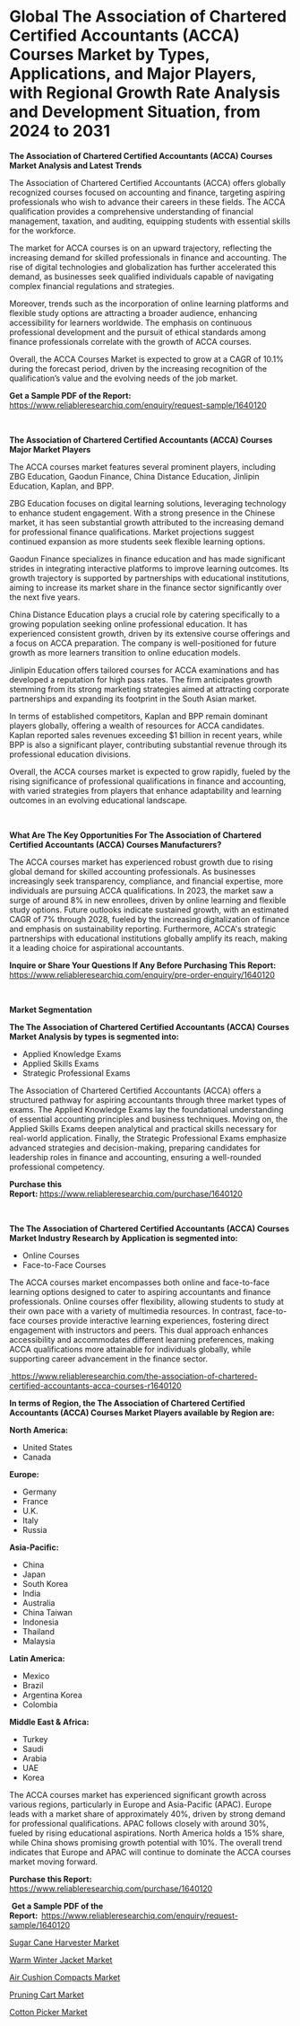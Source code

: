 <p><h1>Global The Association of Chartered Certified Accountants (ACCA) Courses Market by Types, Applications, and Major Players, with Regional Growth Rate Analysis and Development Situation, from 2024 to 2031</h1></p><p><strong>The Association of Chartered Certified Accountants (ACCA) Courses Market Analysis and Latest Trends</strong></p>
<p><p>The Association of Chartered Certified Accountants (ACCA) offers globally recognized courses focused on accounting and finance, targeting aspiring professionals who wish to advance their careers in these fields. The ACCA qualification provides a comprehensive understanding of financial management, taxation, and auditing, equipping students with essential skills for the workforce. </p><p>The market for ACCA courses is on an upward trajectory, reflecting the increasing demand for skilled professionals in finance and accounting. The rise of digital technologies and globalization has further accelerated this demand, as businesses seek qualified individuals capable of navigating complex financial regulations and strategies. </p><p>Moreover, trends such as the incorporation of online learning platforms and flexible study options are attracting a broader audience, enhancing accessibility for learners worldwide. The emphasis on continuous professional development and the pursuit of ethical standards among finance professionals correlate with the growth of ACCA courses. </p><p>Overall, the ACCA Courses Market is expected to grow at a CAGR of 10.1% during the forecast period, driven by the increasing recognition of the qualification’s value and the evolving needs of the job market.</p></p>
<p><strong>Get a Sample PDF of the Report:&nbsp;</strong> <a href="https://www.reliableresearchiq.com/enquiry/request-sample/1640120?utm_campaign=1117&utm_medium=2&utm_source=Github&utm_content=ia&utm_term=25092024&utm_id=the-association-of-chartered-certified-accountants-acca-courses">https://www.reliableresearchiq.com/enquiry/request-sample/1640120</a></p>
<p>&nbsp;</p>
<p><strong>The Association of Chartered Certified Accountants (ACCA) Courses Major Market Players</strong></p>
<p><p>The ACCA courses market features several prominent players, including ZBG Education, Gaodun Finance, China Distance Education, Jinlipin Education, Kaplan, and BPP. </p><p>ZBG Education focuses on digital learning solutions, leveraging technology to enhance student engagement. With a strong presence in the Chinese market, it has seen substantial growth attributed to the increasing demand for professional finance qualifications. Market projections suggest continued expansion as more students seek flexible learning options.</p><p>Gaodun Finance specializes in finance education and has made significant strides in integrating interactive platforms to improve learning outcomes. Its growth trajectory is supported by partnerships with educational institutions, aiming to increase its market share in the finance sector significantly over the next five years.</p><p>China Distance Education plays a crucial role by catering specifically to a growing population seeking online professional education. It has experienced consistent growth, driven by its extensive course offerings and a focus on ACCA preparation. The company is well-positioned for future growth as more learners transition to online education models.</p><p>Jinlipin Education offers tailored courses for ACCA examinations and has developed a reputation for high pass rates. The firm anticipates growth stemming from its strong marketing strategies aimed at attracting corporate partnerships and expanding its footprint in the South Asian market.</p><p>In terms of established competitors, Kaplan and BPP remain dominant players globally, offering a wealth of resources for ACCA candidates. Kaplan reported sales revenues exceeding $1 billion in recent years, while BPP is also a significant player, contributing substantial revenue through its professional education divisions.</p><p>Overall, the ACCA courses market is expected to grow rapidly, fueled by the rising significance of professional qualifications in finance and accounting, with varied strategies from players that enhance adaptability and learning outcomes in an evolving educational landscape.</p></p>
<p>&nbsp;</p>
<p><strong>What Are The Key Opportunities For The Association of Chartered Certified Accountants (ACCA) Courses Manufacturers?</strong></p>
<p><p>The ACCA courses market has experienced robust growth due to rising global demand for skilled accounting professionals. As businesses increasingly seek transparency, compliance, and financial expertise, more individuals are pursuing ACCA qualifications. In 2023, the market saw a surge of around 8% in new enrollees, driven by online learning and flexible study options. Future outlooks indicate sustained growth, with an estimated CAGR of 7% through 2028, fueled by the increasing digitalization of finance and emphasis on sustainability reporting. Furthermore, ACCA's strategic partnerships with educational institutions globally amplify its reach, making it a leading choice for aspirational accountants.</p></p>
<p><strong>Inquire or Share Your Questions If Any Before Purchasing This Report:</strong> <a href="https://www.reliableresearchiq.com/enquiry/pre-order-enquiry/1640120?utm_campaign=1117&utm_medium=2&utm_source=Github&utm_content=ia&utm_term=25092024&utm_id=the-association-of-chartered-certified-accountants-acca-courses">https://www.reliableresearchiq.com/enquiry/pre-order-enquiry/1640120</a></p>
<p>&nbsp;</p>
<p><strong>Market Segmentation</strong></p>
<p><strong>The The Association of Chartered Certified Accountants (ACCA) Courses Market Analysis by types is segmented into:</strong></p>
<p><ul><li>Applied Knowledge Exams</li><li>Applied Skills Exams</li><li>Strategic Professional Exams</li></ul></p>
<p><p>The Association of Chartered Certified Accountants (ACCA) offers a structured pathway for aspiring accountants through three market types of exams. The Applied Knowledge Exams lay the foundational understanding of essential accounting principles and business techniques. Moving on, the Applied Skills Exams deepen analytical and practical skills necessary for real-world application. Finally, the Strategic Professional Exams emphasize advanced strategies and decision-making, preparing candidates for leadership roles in finance and accounting, ensuring a well-rounded professional competency.</p></p>
<p><strong>Purchase this Report:&nbsp;</strong><a href="https://www.reliableresearchiq.com/purchase/1640120?utm_campaign=1117&utm_medium=2&utm_source=Github&utm_content=ia&utm_term=25092024&utm_id=the-association-of-chartered-certified-accountants-acca-courses">https://www.reliableresearchiq.com/purchase/1640120</a></p>
<p>&nbsp;</p>
<p><strong>The The Association of Chartered Certified Accountants (ACCA) Courses Market Industry Research by Application is segmented into:</strong></p>
<p><ul><li>Online Courses</li><li>Face-to-Face Courses</li></ul></p>
<p><p>The ACCA courses market encompasses both online and face-to-face learning options designed to cater to aspiring accountants and finance professionals. Online courses offer flexibility, allowing students to study at their own pace with a variety of multimedia resources. In contrast, face-to-face courses provide interactive learning experiences, fostering direct engagement with instructors and peers. This dual approach enhances accessibility and accommodates different learning preferences, making ACCA qualifications more attainable for individuals globally, while supporting career advancement in the finance sector.</p></p>
<p><a href="https://www.reliableresearchiq.com/the-association-of-chartered-certified-accountants-acca-courses-r1640120?utm_campaign=1117&utm_medium=2&utm_source=Github&utm_content=ia&utm_term=25092024&utm_id=the-association-of-chartered-certified-accountants-acca-courses">&nbsp;https://www.reliableresearchiq.com/the-association-of-chartered-certified-accountants-acca-courses-r1640120</a></p>
<p><strong>In terms of Region, the The Association of Chartered Certified Accountants (ACCA) Courses Market Players available by Region are:</strong></p>
<p>
    <p> <strong> North America: </strong>
        <ul>
            <li>United States</li>
            <li>Canada</li>
        </ul>
        </p> 
    <p> <strong> Europe: </strong>
        <ul>
            <li>Germany</li>
            <li>France</li>
            <li>U.K.</li>
            <li>Italy</li>
            <li>Russia</li>
        </ul>
        </p> 
    <p> <strong> Asia-Pacific: </strong>
        <ul>
            <li>China</li>
            <li>Japan</li>
            <li>South Korea</li>
            <li>India</li>
            <li>Australia</li>
            <li>China Taiwan</li>
            <li>Indonesia</li>
            <li>Thailand</li>
            <li>Malaysia</li>
        </ul>
        </p> 
    <p> <strong> Latin America: </strong>
        <ul>
            <li>Mexico</li>
            <li>Brazil</li>
            <li>Argentina Korea</li>
            <li>Colombia</li>
        </ul>
        </p> 
    <p> <strong> Middle East & Africa: </strong>
        <ul>
            <li>Turkey</li>
            <li>Saudi</li>
            <li>Arabia</li>
            <li>UAE</li>
            <li>Korea</li>
        </ul>
    </p>
    </p>
<p><p>The ACCA courses market has experienced significant growth across various regions, particularly in Europe and Asia-Pacific (APAC). Europe leads with a market share of approximately 40%, driven by strong demand for professional qualifications. APAC follows closely with around 30%, fueled by rising educational aspirations. North America holds a 15% share, while China shows promising growth potential with 10%. The overall trend indicates that Europe and APAC will continue to dominate the ACCA courses market moving forward.</p></p>
<p><strong>Purchase this Report: </strong><a href="https://www.reliableresearchiq.com/purchase/1640120?utm_campaign=1117&utm_medium=2&utm_source=Github&utm_content=ia&utm_term=25092024&utm_id=the-association-of-chartered-certified-accountants-acca-courses">https://www.reliableresearchiq.com/purchase/1640120</a></p>
<p>&nbsp;<strong>Get a Sample PDF of the Report:&nbsp;&nbsp;</strong><a href="https://www.reliableresearchiq.com/enquiry/request-sample/1640120?utm_campaign=1117&utm_medium=2&utm_source=Github&utm_content=ia&utm_term=25092024&utm_id=the-association-of-chartered-certified-accountants-acca-courses">https://www.reliableresearchiq.com/enquiry/request-sample/1640120</a></p>
<p><strong></strong></p>
<p><p><a href="https://www.linkedin.com/pulse/market-leaders-laggards-global-sugar-cane-harvester-trends-1tiif?utm_campaign=1117&utm_medium=2&utm_source=Github&utm_content=ia&utm_term=25092024&utm_id=the-association-of-chartered-certified-accountants-acca-courses">Sugar Cane Harvester Market</a></p><p><a href="https://issuu.com/reportprime-2/docs/warm-winter-jacket-market-size-2030_b7ffad04048886?utm_campaign=1117&utm_medium=2&utm_source=Github&utm_content=ia&utm_term=25092024&utm_id=the-association-of-chartered-certified-accountants-acca-courses">Warm Winter Jacket Market</a></p><p><a href="https://issuu.com/reportprime-2/docs/air-cushion-compacts-market-size-20_481dbc7534c49c?utm_campaign=1117&utm_medium=2&utm_source=Github&utm_content=ia&utm_term=25092024&utm_id=the-association-of-chartered-certified-accountants-acca-courses">Air Cushion Compacts Market</a></p><p><a href="https://www.linkedin.com/pulse/pruning-cart-market-trends-regional-insights-forecasted-period-7db6f?utm_campaign=1117&utm_medium=2&utm_source=Github&utm_content=ia&utm_term=25092024&utm_id=the-association-of-chartered-certified-accountants-acca-courses">Pruning Cart Market</a></p><p><a href="https://www.linkedin.com/pulse/market-insights-global-cotton-picker-forecast-innovation-ulcef?utm_campaign=1117&utm_medium=2&utm_source=Github&utm_content=ia&utm_term=25092024&utm_id=the-association-of-chartered-certified-accountants-acca-courses">Cotton Picker Market</a></p></p>